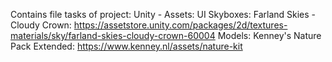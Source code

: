 Contains file tasks of project: Unity - Assets: UI
Skyboxes: Farland Skies - Cloudy Crown: https://assetstore.unity.com/packages/2d/textures-materials/sky/farland-skies-cloudy-crown-60004
Models: Kenney's Nature Pack Extended: https://www.kenney.nl/assets/nature-kit
